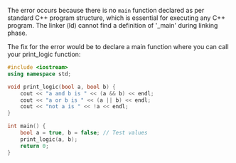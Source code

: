 The error occurs because there is no `main` function declared as per standard C++ program structure, which is essential for executing any C++ program. The linker (ld) cannot find a definition of '_main' during linking phase. 

The fix for the error would be to declare a main function where you can call your print_logic function:

```cpp
#include <iostream>
using namespace std;

void print_logic(bool a, bool b) {
    cout << "a and b is " << (a && b) << endl;
    cout << "a or b is " << (a || b) << endl;
    cout << "not a is " << !a << endl;
}

int main() {
    bool a = true, b = false; // Test values
    print_logic(a, b); 
    return 0;
}
```

